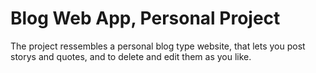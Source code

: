 # Blog Web App, Personal Project

The project ressembles a personal blog type website, that lets you post storys and quotes, and to delete and edit them as you like.
